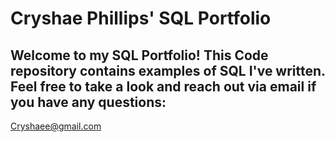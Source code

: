 # Cryshae Phillips' SQL Portfolio

## Welcome to my SQL Portfolio! This Code repository contains examples of SQL I've written. Feel free to take a look and reach out via email if you have any questions:
Cryshaee@gmail.com
